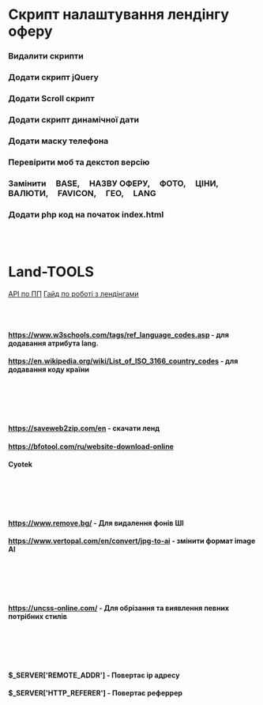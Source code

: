 # Скрипт налаштування лендінгу оферу

### Видалити скрипти
### Додати скрипт jQuery
### Додати Scroll скрипт 
### Додати скрипт динамічної дати 
### Додати маску телефона 
### Перевірити моб та декстоп версію
### Замінити &nbsp;&nbsp;&nbsp; BASE,  &nbsp;&nbsp;&nbsp; НАЗВУ ОФЕРУ, &nbsp;&nbsp;&nbsp; ФОТО, &nbsp;&nbsp;&nbsp; ЦІНИ, &nbsp;&nbsp;&nbsp; ВАЛЮТИ, &nbsp;&nbsp;&nbsp; FAVICON, &nbsp;&nbsp;&nbsp; ГЕО, &nbsp;&nbsp;&nbsp; LANG
### Додати php код на початок index.html

<br/>
<br/>

# Land-TOOLS


[API по ПП](https://docs.google.com/spreadsheets/d/1fZpYqeXQr1Rd0ZGWqQBOo6MkF5HVXuZIqNeivqlSkx0/edit?hl=ru&gid=0#gid=0)
[Гайд по роботі з лендінгами](https://docs.google.com/spreadsheets/d/1nM07RaNCNJvNxp6ynDfBmpF9OJLEHIoDd2La8wMslMM/edit?gid=0#gid=0)
<br/>


##


<br/>

#### https://www.w3schools.com/tags/ref_language_codes.asp  - для додавання атрибута lang.
#### https://en.wikipedia.org/wiki/List_of_ISO_3166_country_codes  - для додавання коду країни
<br/>

##

<br/>

####  https://saveweb2zip.com/en  -  скачати ленд
#### https://bfotool.com/ru/website-download-online
#### Cyotek
<br/>


##

<br/>

#### https://www.remove.bg/  -  Для видалення фонів ШІ
#### https://www.vertopal.com/en/convert/jpg-to-ai  -  змінити формат image AI
<br/>

##

<br/>

#### https://uncss-online.com/ - Для обрізання та виявлення певних потрібних стилів
<br/>

##

<br/>

#### $_SERVER['REMOTE_ADDR'] - Повертає ip адресу
#### $_SERVER['HTTP_REFERER'] - Повертає реферрер
